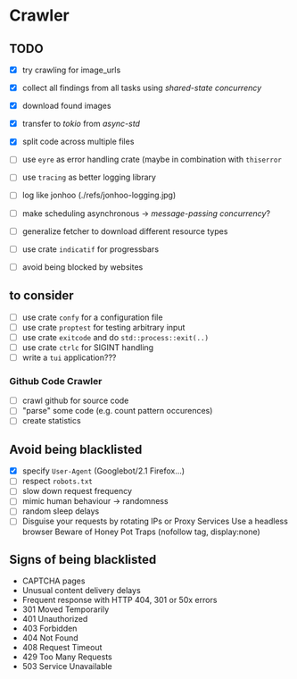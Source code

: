 # Crawler

## TODO

- [x] try crawling for image_urls
- [x] collect all findings from all tasks using _shared-state concurrency_
- [x] download found images
- [x] transfer to _tokio_ from _async-std_
- [x] split code across multiple files
- [ ] use `eyre` as error handling crate (maybe in combination with `thiserror`
- [ ] use `tracing` as better logging library
- [ ] log like jonhoo (./refs/jonhoo-logging.jpg)

- [ ] make scheduling asynchronous -> _message-passing concurrency_?
- [ ] generalize fetcher to download different resource types
- [ ] use crate `indicatif` for progressbars
- [ ] avoid being blocked by websites

## to consider

- [ ] use crate `confy` for a configuration file
- [ ] use crate `proptest` for testing arbitrary input
- [ ] use crate `exitcode` and do `std::process::exit(..)`
- [ ] use crate `ctrlc` for SIGINT handling
- [ ] write a `tui` application???

### Github Code Crawler

- [ ] crawl github for source code
- [ ] "parse" some code (e.g. count pattern occurences)
- [ ] create statistics

## Avoid being blacklisted

- [x] specify `User-Agent` (Googlebot/2.1 Firefox...)
- [ ] respect `robots.txt`
- [ ] slow down request frequency
- [ ] mimic human behaviour -> randomness
- [ ] random sleep delays
- [ ] Disguise your requests by rotating IPs or Proxy Services
Use a headless browser
Beware of Honey Pot Traps (nofollow tag, display:none)

## Signs of being blacklisted

- CAPTCHA pages
- Unusual content delivery delays
- Frequent response with HTTP 404, 301 or 50x errors
- 301 Moved Temporarily
- 401 Unauthorized
- 403 Forbidden
- 404 Not Found
- 408 Request Timeout
- 429 Too Many Requests
- 503 Service Unavailable
